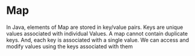 # Map
In Java, elements of Map are stored in key/value pairs. Keys are unique values associated with individual Values. A map cannot contain duplicate keys. And, each key is associated with a single value. We can access and modify values using the keys associated with them

